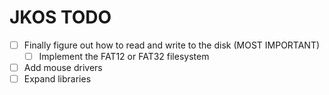 # JKOS TODO

- [ ] Finally figure out how to read and write to the disk (MOST IMPORTANT)
    - [ ] Implement the FAT12 or FAT32 filesystem
- [ ] Add mouse drivers
- [ ] Expand libraries